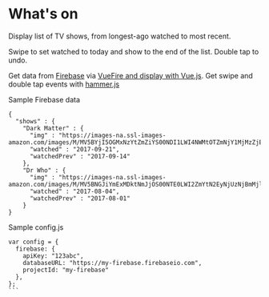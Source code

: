 # What's on

Display list of TV shows, from longest-ago watched to most recent.

Swipe to set watched to today and show to the end of the list. Double tap to undo.

Get data from <a href="https://firebase.google.com/">Firebase</a> via
<a href="https://github.com/vuejs/vuefire">VueFire and display with
<a href="https://vuejs.org/">Vue.js</a>. Get swipe and double tap events with
<a href="http://hammerjs.github.io/">hammer.js</a>

Sample Firebase data

````
{
  "shows" : {
    "Dark Matter" : {
      "img" : "https://images-na.ssl-images-amazon.com/images/M/MV5BYjI5OGMxNzYtZmZiYS00NDI1LWI4NWMtOTZmNjY1MjMzZjExXkEyXkFqcGdeQXVyNTgxMjE3OTQ@._V1_SY1000_CR0,0,674,1000_AL_.jpg",
      "watched" : "2017-09-21",
      "watchedPrev" : "2017-09-14"
    },
    "Dr Who" : {
      "img" : "https://images-na.ssl-images-amazon.com/images/M/MV5BNGJiYmExMDktNmJjOS00NTE0LWI2ZmYtN2EyNjUzNjBmMjlkXkEyXkFqcGdeQXVyNjcwODY0NzQ@._V1_.jpg",
      "watched" : "2017-08-04",
      "watchedPrev" : "2017-08-01"
    }
}
````

Sample config.js

````
var config = {
  firebase: {
    apiKey: "123abc",
    databaseURL: "https://my-firebase.firebaseio.com",
    projectId: "my-firebase"
  },
};
```

